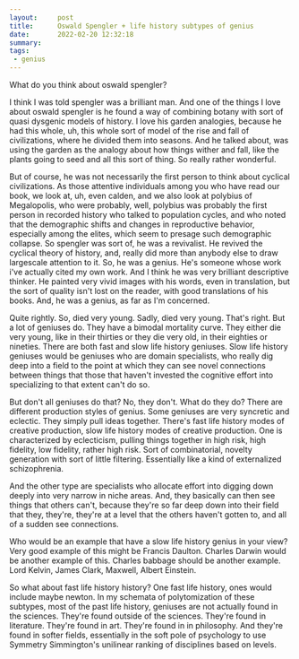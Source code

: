 ```yaml
---
layout:     post
title:      Oswald Spengler + life history subtypes of genius
date:       2022-02-20 12:32:18
summary:    
tags:
 - genius
---
```


What do you think about oswald spengler?

I think I was told spengler was a brilliant man. And one of the things I love about oswald spengler is he found a way of combining botany with sort of quasi dysgenic models of history. I love his garden analogies, because he had this whole, uh, this whole sort of model of the rise and fall of civilizations, where he divided them into seasons. And he talked about, was using the garden as the analogy about how things wither and fall, like the plants going to seed and all this sort of thing. So really rather wonderful.

But of course, he was not necessarily the first person to think about cyclical civilizations. As those attentive individuals among you who have read our book, we look at, uh, even calden, and we also look at polybius of Megalopolis, who were probably, well, polybius was probably the first person in recorded history who talked to population cycles, and who noted that the demographic shifts and changes in reproductive behavior, especially among the elites, which seem to presage such demographic collapse. So spengler was sort of, he was a revivalist. He revived the cyclical theory of history, and, really did more than anybody else to draw largescale attention to it. So, he was a genius. He's someone whose work i've actually cited my own work. And I think he was very brilliant descriptive thinker. He painted very vivid images with his words, even in translation, but the sort of quality isn't lost on the reader, with good translations of his books. And, he was a genius, as far as I'm concerned.

Quite rightly. So, died very young. Sadly, died very young. That's right. But a lot of geniuses do. They have a bimodal mortality curve. They either die very young, like in their thirties or they die very old, in their eighties or nineties. There are both fast and slow life history geniuses. Slow life history geniuses would be geniuses who are domain specialists, who really dig deep into a field to the point at which they can see novel connections between things that those that haven't invested the cognitive effort into specializing to that extent can't do so.

But don't all geniuses do that? No, they don't. What do they do? There are different production styles of genius. Some geniuses are very syncretic and eclectic. They simply pull ideas together. There's fast life history modes of creative production, slow life history modes of creative production. One is characterized by eclecticism, pulling things together in high risk, high fidelity, low fidelity, rather high risk. Sort of combinatorial, novelty generation with sort of little filtering. Essentially like a kind of externalized schizophrenia.

And the other type are specialists who allocate effort into digging down deeply into very narrow in niche areas. And, they basically can then see things that others can't, because they're so far deep down into their field that they, they're, they're at a level that the others haven't gotten to, and all of a sudden see connections.


Who would be an example that have a slow life history genius in your view? Very good example of this might be Francis Daulton. Charles Darwin would be another example of this. Charles babbage should be another example. Lord Kelvin, James Clark, Maxwell, Albert Einstein.

So what about fast life history history? One fast life history, ones would include maybe newton. In my schemata of polytomization of these subtypes, most of the past life history, geniuses are not actually found in the sciences. They're found outside of the sciences. They're found in literature. They're found in art. They're found in in philosophy. And they're found in softer fields, essentially in the soft pole of psychology to use Symmetry Simmington's unilinear ranking of disciplines based on levels.